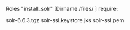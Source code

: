 Roles "install_solr"
[Dirname /files/ ]
require: 

solr-6.6.3.tgz
solr-ssl.keystore.jks
solr-ssl.pem
